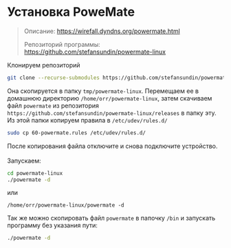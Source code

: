 # Установка PoweMate

>
> Описание:
> https://wirefall.dyndns.org/powermate.html
>
> Репозиторий программы:
> https://github.com/stefansundin/powermate-linux
>

Клонируем репозиторий
```bash
git clone --recurse-submodules https://github.com/stefansundin/powermate-linux.git
```
Она скопируется в папку `tmp/powermate-linux`. Перемещаем ее в домашнюю директорию `/home/orr/powermate-linux`, затем скачиваем файл `powermate` из репозитория `https://github.com/stefansundin/powermate-linux/releases` в папку эту. Из этой папки копируем правила в `/etc/udev/rules.d/`
```bash
sudo cp 60-powermate.rules /etc/udev/rules.d/
```
После копирования файла отключите и снова подключите устройство.
 <br><br>
Запускаем:
```bash
cd powermate-linux
./powermate -d
```
или
```bsh
/home/orr/powermate-linux/powermate -d
```
Так же можно скопировать файл `powermate` в папочку `/bin` и запускать программу без указания пути:
```bash
./powermate -d
```
